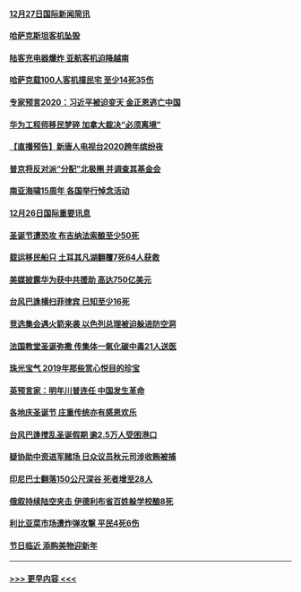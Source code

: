 #### [12月27日国际新闻简讯](../pages/prog202/a102738604.md?t=12271811) 
#### [哈萨克斯坦客机坠毁](../pages/prog202/a102738606.md?t=12271811) 
#### [陆客充电器爆炸 亚航客机迫降越南](../pages/prog202/a102738530.md?t=12271811) 
#### [哈萨克载100人客机撞民宅 至少14死35伤](../pages/prog202/a102738485.md?t=12271811) 
#### [专家预言2020：习近平被迫变天 金正恩逃亡中国](../pages/prog202/a102738340.md?t=12271811) 
#### [华为工程师移民梦碎 加拿大裁决“必须离境”](../pages/prog202/a102738306.md?t=12271811) 
#### [【直播预告】新唐人电视台2020跨年缤纷夜](../pages/prog202/a102738273.md?t=12271811) 
#### [普京将反对派“分配”北极圈 并调查其基金会](../pages/prog202/a102738056.md?t=12271811) 
#### [南亚海啸15周年 各国举行悼念活动](../pages/prog202/a102738043.md?t=12271811) 
#### [12月26日国际重要讯息](../pages/prog202/a102737872.md?t=12271811) 
#### [圣诞节遭恐攻 布吉纳法索酿至少50死](../pages/prog202/a102737869.md?t=12271811) 
#### [载运移民船只 土耳其凡湖翻覆7死64人获救](../pages/prog202/a102737839.md?t=12271811) 
#### [美媒披露华为获中共援助 高达750亿美元](../pages/prog202/a102737744.md?t=12271811) 
#### [台风巴逢横扫菲律宾 已知至少16死](../pages/prog202/a102737673.md?t=12271811) 
#### [竞选集会遇火箭来袭 以色列总理被迫躲进防空洞](../pages/prog202/a102737659.md?t=12271811) 
#### [法国教堂圣诞弥撒 传集体一氧化碳中毒21人送医](../pages/prog202/a102737634.md?t=12271811) 
#### [珠光宝气 2019年那些赏心悦目的珍宝](../pages/prog202/a102737509.md?t=12271811) 
#### [英预言家：明年川普连任 中国发生革命](../pages/prog202/a102737473.md?t=12271811) 
#### [各地庆圣诞节 庄重传统亦有感恩欢乐](../pages/prog202/a102737408.md?t=12271811) 
#### [台风巴逢搅乱圣诞假期 逾2.5万人受困港口](../pages/prog202/a102737251.md?t=12271811) 
#### [疑协助中资进军赌场 日众议员秋元司涉收贿被捕](../pages/prog202/a102737233.md?t=12271811) 
#### [印尼巴士翻落150公尺深谷 死者增至28人](../pages/prog202/a102737223.md?t=12271811) 
#### [俄叙持续陆空夹击 伊德利布省百姓躲学校酿8死](../pages/prog202/a102737191.md?t=12271811) 
#### [利比亚菜市场遭炸弹攻撃 平民4死6伤](../pages/prog202/a102737143.md?t=12271811) 
#### [节日临近 添购美物迎新年](../pages/prog202/a102737092.md?t=12271811) 

----
#### [ >>> 更早内容 <<< ](../indexes/prog202-earlier.md)
